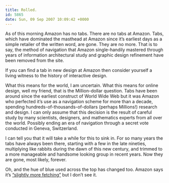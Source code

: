 ```yaml
---
title: Rolled.
id: 5865
date: Sun, 09 Sep 2007 10:09:42 +0000
---
```


As of this morning Amazon has no tabs. There are no tabs at Amazon. Tabs, which have dominated the masthead at Amazon since it’s earliest days as a simple retailer of the written word, are gone. They are no more. That is to say, the method of navigation that Amazon single-handily mastered through years of information architectural study and graphic design refinement have been removed from the site.  

If you can find a tab in new design at Amazon then consider yourself a living witness to the history of interactive design.  

What this means for the world, I am uncertain. What this means for online design, well my friend, that is the Million-dollar question. Tabs have been around since the earliest construct of World Wide Web but it was Amazon who perfected it’s use as a navigation scheme for more than a decade, spending hundreds-of-thousands-of-dollars (perhaps Millions!) research and design. I can only assume that this decision is the result of careful study by many scientists, designers, and mathematics experts from all over the world. Possibly ending an era of navigation through a secret vote conducted in Geneva, Switzerland.  

I can tell you that it will take a while for this to sink in. For so many years the tabs have always been there, starting with a few in the late nineties, multiplying like rabbits during the dawn of this new century, and trimmed to a more manageable and handsome looking group in recent years. Now they are gone, most likely, forever.  

Oh, and the hue of blue used across the top has changed too. Amazon says it’s [“slightly more fetching”](http://www.amazon.com/gp/events/gno/103-7554571-4171023) but I don’t see it.





